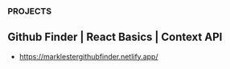 ### PROJECTS

## Github Finder | React Basics | Context API

- https://marklestergithubfinder.netlify.app/
